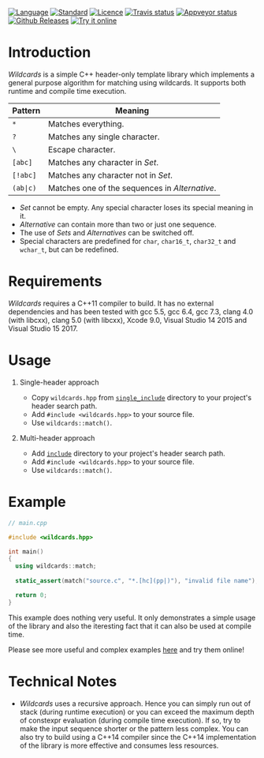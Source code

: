 [![Language](https://img.shields.io/badge/language-C++-blue.svg)](https://isocpp.org/)
[![Standard](https://img.shields.io/badge/C%2B%2B-11%2F14%2F17-blue.svg)](https://en.wikipedia.org/wiki/C%2B%2B#Standardization)
[![Licence](https://img.shields.io/badge/license-Boost%201.0-blue.svg)](http://www.boost.org/LICENSE_1_0.txt)
[![Travis status](https://travis-ci.org/zemasoft/wildcards.svg?branch=master)](https://travis-ci.org/zemasoft/wildcards)
[![Appveyor status](https://ci.appveyor.com/api/projects/status/github/zemasoft/wildcards?svg=true&branch=master)](https://ci.appveyor.com/project/zemasoft/wildcards)
[![Github Releases](https://img.shields.io/github/release/zemasoft/wildcards.svg)](https://github.com/zemasoft/wildcards/releases)
[![Try it online](https://img.shields.io/badge/try%20it-online-blue.svg)](https://github.com/zemasoft/wildcards/tree/master/example)

Introduction
============

*Wildcards* is a simple C++ header-only template library which implements
a general purpose algorithm for matching using wildcards. It supports both
runtime and compile time execution.

| Pattern   | Meaning                                        |
| --------- | ---------------------------------------------- |
| `*`       | Matches everything.                            |
| `?`       | Matches any single character.                  |
| `\`       | Escape character.                              |
| `[abc]`   | Matches any character in *Set*.                |
| `[!abc]`  | Matches any character not in *Set*.            |
| `(ab\|c)` | Matches one of the sequences in *Alternative*. |

* *Set* cannot be empty. Any special character loses its special meaning in it.
* *Alternative* can contain more than two or just one sequence.
* The use of *Sets* and *Alternatives* can be switched off.
* Special characters are predefined for `char`, `char16_t`, `char32_t`
  and `wchar_t`, but can be redefined.

Requirements
============

*Wildcards* requires a C++11 compiler to build. It has no external dependencies
and has been tested with gcc 5.5, gcc 6.4, gcc 7.3, clang 4.0 (with libcxx),
clang 5.0 (with libcxx), Xcode 9.0, Visual Studio 14 2015
and Visual Studio 15 2017.

Usage
=====

1. Single-header approach
   * Copy `wildcards.hpp` from [`single_include`](single_include) directory
     to your project's header search path.
   * Add `#include <wildcards.hpp>` to your source file.
   * Use `wildcards::match()`.

2. Multi-header approach
   * Add [`include`](include) directory to your project's header search path.
   * Add `#include <wildcards.hpp>` to your source file.
   * Use `wildcards::match()`.

Example
=======

```C++
// main.cpp

#include <wildcards.hpp>

int main()
{
  using wildcards::match;
  
  static_assert(match("source.c", "*.[hc](pp|)"), "invalid file name");

  return 0;
}
```

This example does nothing very useful. It only demonstrates a simple usage
of the library and also the iteresting fact that it can also be used at compile
time.

Please see more useful and complex examples [here](example) and try them online!

Technical Notes
===============

* *Wildcards* uses a recursive approach. Hence you can simply run out of stack
(during runtime execution) or you can exceed the maximum depth of constexpr
evaluation (during compile time execution). If so, try to make the input
sequence shorter or the pattern less complex. You can also try to build using
a C++14 compiler since the C++14 implementation of the library is more effective
and consumes less resources.
